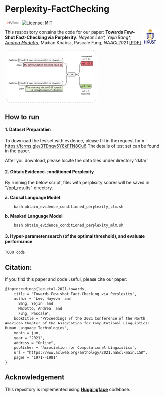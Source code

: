 # Perplexity-FactChecking

<img src="plot/pytorch-logo-dark.png" width="10%"> [![License: MIT](https://img.shields.io/badge/License-MIT-yellow.svg)](https://opensource.org/licenses/MIT) 

<img align="right" src="plot/HKUST.jpg" width="12%">This respository contains the code for our paper:
**Towards Few-Shot Fact-Checking via Perplexity**. *Nayeon Lee\*, Yejin Bang\*,  [Andrea Madotto](https://andreamad8.github.io/)*, Madian Khabsa, Pascale Fung, *NAACL2021* [[PDF]](https://www.aclweb.org/anthology/2021.naacl-main.158.pdf)

<img align="center" src="plot/method_illustration.png" width="60%">

## How to run

#### 1. Dataset Preparation

To download the testset with evidence, please fill in the request form - https://forms.gle/3TDnqv5Y8kFTN8Cu6
The details of test set can be found in the paper. 

After you download, please locate the data files under directory 'data/' 

#### 2. Obtain Evidence-conditioned Perplexity
By running the below script, files with perplexity scores will be saved in "/ppl_results" directory. 

**a. Causal Language Model**

```
    bash obtain_evidence_conditioned_perplexity_clm.sh
```

**b. Masked Language Model**

```
    bash obtain_evidence_conditioned_perplexity_mlm.sh 
```


#### 3. Hyper-parameter search (of the optimal threshold), and evaluate performance 

```
TODO code
```

## Citation:

If you find this paper and code useful, please cite our paper: 

```
@inproceedings{lee-etal-2021-towards,
    title = "Towards Few-shot Fact-Checking via Perplexity",
    author = "Lee, Nayeon  and
      Bang, Yejin  and
      Madotto, Andrea  and
      Fung, Pascale",
    booktitle = "Proceedings of the 2021 Conference of the North American Chapter of the Association for Computational Linguistics: Human Language Technologies",
    month = jun,
    year = "2021",
    address = "Online",
    publisher = "Association for Computational Linguistics",
    url = "https://www.aclweb.org/anthology/2021.naacl-main.158",
    pages = "1971--1981"
}
```

## Acknowledgement
This repository is implemented using [**Huggingface**](https://github.com/huggingface/transformers) codebase.

